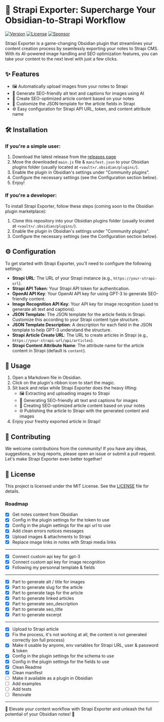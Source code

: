 # 🚀 Strapi Exporter: Supercharge Your Obsidian-to-Strapi Workflow

[![Version](https://img.shields.io/github/package-json/v/CinquinAndy/notes-to-strapi-export-article-ai)](https://github.com/CinquinAndy/notes-to-strapi-export-article-ai/releases)
[![License](https://img.shields.io/github/license/CinquinAndy/notes-to-strapi-export-article-ai)](https://github.com/CinquinAndy/notes-to-strapi-export-article-ai/blob/main/LICENSE)
[![Sponsor](https://img.shields.io/badge/sponsor-CinquinAndy-purple)](https://github.com/sponsors/CinquinAndy)

Strapi Exporter is a game-changing Obsidian plugin that streamlines your content creation process by seamlessly exporting your notes to Strapi CMS. With its AI-powered image
handling and SEO optimization features, you can take your content to the next level with just a few clicks.

## ✨ Features

- 🖼️ Automatically upload images from your notes to Strapi
- 🎨 Generate SEO-friendly alt text and captions for images using AI
- 📝 Create SEO-optimized article content based on your notes
- 🔧 Customize the JSON template for the article fields in Strapi
- ⚙️ Easy configuration for Strapi API URL, token, and content attribute name

## 🛠️ Installation

### If you're a simple user:

1. Download the latest release from the [releases page](https://github.com/CinquinAndy/notes-to-strapi-export-article-ai/releases/tag/)
2. Move the downloaded `main.js` file & `manifest.json` to your Obsidian plugins folder (usually located at `<vault>/.obsidian/plugins/`).
3. Enable the plugin in Obsidian's settings under "Community plugins".
4. Configure the necessary settings (see the Configuration section below).
5. Enjoy!

### If you're a developer:

To install Strapi Exporter, follow these steps (coming soon to the Obsidian plugin marketplace):

1. Clone this repository into your Obsidian plugins folder (usually located at `<vault>/.obsidian/plugins/`).
2. Enable the plugin in Obsidian's settings under "Community plugins".
3. Configure the necessary settings (see the Configuration section below).

## ⚙️ Configuration

To get started with Strapi Exporter, you'll need to configure the following settings:

- **Strapi URL**: The URL of your Strapi instance (e.g., `https://your-strapi-url`).
- **Strapi API Token**: Your Strapi API token for authentication.
- **OpenAI API Key**: Your OpenAI API key for using GPT-3 to generate SEO-friendly content.
- **Image Recognition API Key**: Your API key for image recognition (used to generate alt text and captions).
- **JSON Template**: The JSON template for the article fields in Strapi. Customize this according to your Strapi content type structure.
- **JSON Template Description**: A description for each field in the JSON template to help GPT-3 understand the structure.
- **Strapi Article Create URL**: The URL to create articles in Strapi (e.g., `https://your-strapi-url/api/articles`).
- **Strapi Content Attribute Name**: The attribute name for the article content in Strapi (default is `content`).

## 🚀 Usage

1. Open a Markdown file in Obsidian.
2. Click on the plugin's ribbon icon to start the magic.
3. Sit back and relax while Strapi Exporter does the heavy lifting:
    - 🖼️ Extracting and uploading images to Strapi
    - 🎨 Generating SEO-friendly alt text and captions for images
    - 📝 Creating SEO-optimized article content based on your notes
    - 🌐 Publishing the article to Strapi with the generated content and images
4. Enjoy your freshly exported article in Strapi!

## 🤝 Contributing

We welcome contributions from the community! If you have any ideas, suggestions, or bug reports, please open an issue or submit a pull request. Let's make Strapi Exporter even
better together!

## 📜 License

This project is licensed under the MIT License. See the [LICENSE](LICENSE) file for details.

### Roadmap

- [X] Get notes content from Obsidian
- [x] Config in the plugin settings for the token to use
- [x] Config in the plugin settings for the api url to use
- [x] Add clean errors notices messages
- [x] Upload images & attachments to Strapi
- [x] Replace image links in notes with Strapi media links

---

- [x] Connect custom api key for gpt-3
- [x] Connect custom api key for image recognition
- [x] Following my personnal template & fields

---

- [x] Part to generate alt / title for images
- [x] Part to generate slug for the article
- [x] Part to generate tags for the article
- [x] Part to generate linked articles
- [x] Part to generate seo_description
- [x] Part to generate seo_title
- [x] Part to generate excerpt

---

- [x] Upload to Strapi article
- [x] Fix the process, it's not working at all, the content is not generated correctly (on full process)
- [x] Make it usable by anyone, env variables for Strapi URL, user & password & token
- [x] Config in the plugin settings for the schema to use
- [x] Config in the plugin settings for the fields to use
- [x] Clean Readme
- [x] Clean manifest
- [ ] Make it available as a plugin in Obsidian
- [ ] Add examples
- [ ] Add tests
- [ ] Renovate

---

🌟 Elevate your content workflow with Strapi Exporter and unleash the full potential of your Obsidian notes! 🌟